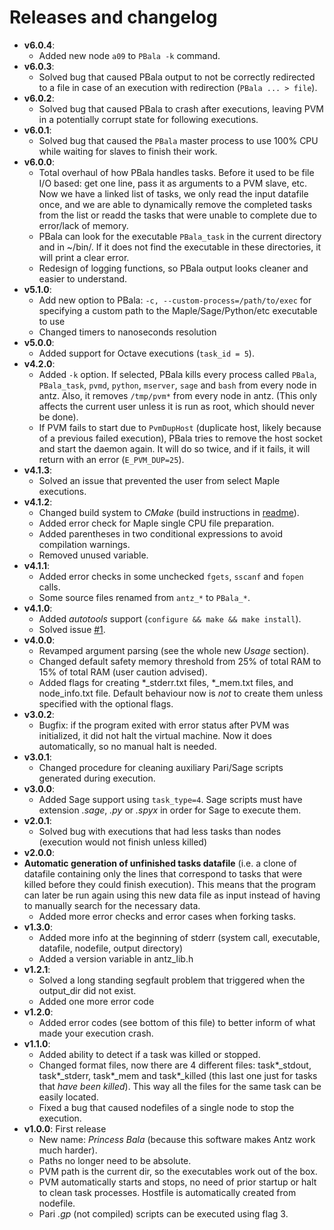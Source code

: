 <!--
    This file is part of PBala (http://github.com/oscarsaleta/PBala)

    Copyright (C) 2016  O. Saleta

    PBala is free software: you can redistribute it and/or modify
    it under the terms of the GNU Lesser General Public License as published
    by the Free Software Foundation, either version 3 of the License, or
    (at your option) any later version.

    This program is distributed in the hope that it will be useful,
    but WITHOUT ANY WARRANTY; without even the implied warranty of
    MERCHANTABILITY or FITNESS FOR A PARTICULAR PURPOSE.  See the
    GNU Lesser General Public License for more details.

    You should have received a copy of the GNU Lesser General Public License
    along with this program.  If not, see <http://www.gnu.org/licenses/>.
-->

# Releases and changelog
* **v6.0.4**:
    - Added new node `a09` to `PBala -k` command.
* **v6.0.3**:
    - Solved bug that caused PBala output to not be correctly redirected to a file in case of an execution with redirection (`PBala ... > file`).
* **v6.0.2**:
    - Solved bug that caused PBala to crash after executions, leaving PVM in a potentially corrupt state for following executions.
* **v6.0.1**:
    - Solved bug that caused the `PBala` master process to use 100% CPU while waiting for slaves to finish their work.
* **v6.0.0**:
    - Total overhaul of how PBala handles tasks. Before it used to be file I/O based: get one line, pass it as arguments to a PVM slave, etc. Now we have a linked list of tasks, we only read the input datafile once, and we are able to dynamically remove the completed tasks from the list or readd the tasks that were unable to complete due to error/lack of memory.
    - PBala can look for the executable `PBala_task` in the current directory and in ~/bin/. If it does not find the executable in these directories, it will print a clear error.
    - Redesign of logging functions, so PBala output looks cleaner and easier to understand.
* **v5.1.0**:
    - Add new option to PBala: `-c, --custom-process=/path/to/exec` for specifying a custom path to the Maple/Sage/Python/etc executable to use
    - Changed timers to nanoseconds resolution
* **v5.0.0**:
    - Added support for Octave executions (`task_id = 5`).
* **v4.2.0**:
    - Added `-k` option. If selected, PBala kills every process called `PBala`, `PBala_task`, `pvmd`, `python`, `mserver`, `sage` and `bash` from every node in antz. Also, it removes `/tmp/pvm*` from every node in antz. (This only affects the current user unless it is run as root, which should never be done).
    - If PVM fails to start due to `PvmDupHost` (duplicate host, likely because of a previous failed execution), PBala tries to remove the host socket and start the daemon again. It will do so twice, and if it fails, it will return with an error (`E_PVM_DUP=25`).
* **v4.1.3**:
    - Solved an issue that prevented the user from select Maple executions.
* **v4.1.2**:
    - Changed build system to *CMake* (build instructions in [readme](README.md "README")).
    - Added error check for Maple single CPU file preparation.
    - Added parentheses in two conditional expressions to avoid compilation warnings.
    - Removed unused variable.
* **v4.1.1**:
    - Added error checks in some unchecked `fgets`, `sscanf` and `fopen` calls.
    - Some source files renamed from `antz_*` to `PBala_*`.
* **v4.1.0**:
    - Added *autotools* support (`configure && make && make install`).
    - Solved issue [#1](https://github.com/oscarsaleta/PBala/issues/1 "Issue 1").
* **v4.0.0**:
    - Revamped argument parsing (see the whole new *Usage* section).
    - Changed default safety memory threshold from 25% of total RAM to 15% of total RAM (user caution advised).
    - Added flags for creating \*_stderr.txt files, \*_mem.txt files, and node_info.txt file. Default behaviour now is *not* to create them unless specified with the optional flags.
* **v3.0.2**:
    - Bugfix: if the program exited with error status after PVM was initialized, it did not halt the virtual machine. Now it does automatically, so no manual halt is needed.
* **v3.0.1**:
    - Changed procedure for cleaning auxiliary Pari/Sage scripts generated during execution.
* **v3.0.0**:
    - Added Sage support using `task_type=4`. Sage scripts must have extension *.sage*, *.py* or *.spyx* in order for Sage to execute them.
* **v2.0.1**:
    - Solved bug with executions that had less tasks than nodes (execution would not finish unless killed)
* **v2.0.0**:
 * **Automatic generation of unfinished tasks datafile** (i.e. a clone of datafile containing only the lines that correspond to tasks that were killed before they could finish execution). This means that the program can later be run again using this new data file as input instead of having to manually search for the necessary data.
    - Added more error checks and error cases when forking tasks.
* **v1.3.0**:
    - Added more info at the beginning of stderr (system call, executable, datafile, nodefile, output directory)
    - Added a version variable in antz_lib.h
* **v1.2.1**:
    - Solved a long standing segfault problem that triggered when the output_dir did not exist.
    - Added one more error code
* **v1.2.0**:
    - Added error codes (see bottom of this file) to better inform of what made your execution crash.
* **v1.1.0**:
    - Added ability to detect if a task was killed or stopped.
    - Changed format files, now there are 4 different files: task\*_stdout, task\*_stderr, task\*_mem and task\*_killed (this last one just for tasks that *have been killed*). This way all the files for the same task can be easily located.
    - Fixed a bug that caused nodefiles of a single node to stop the execution. 
* **v1.0.0**: First release
    - New name: *Princess Bala* (because this software makes Antz work much harder).
    - Paths no longer need to be absolute.
    - PVM path is the current dir, so the executables work out of the box.
    - PVM automatically starts and stops, no need of prior startup or halt to clean task processes. Hostfile is automatically created from nodefile.
    - Pari *.gp* (not compiled) scripts can be executed using flag 3.
